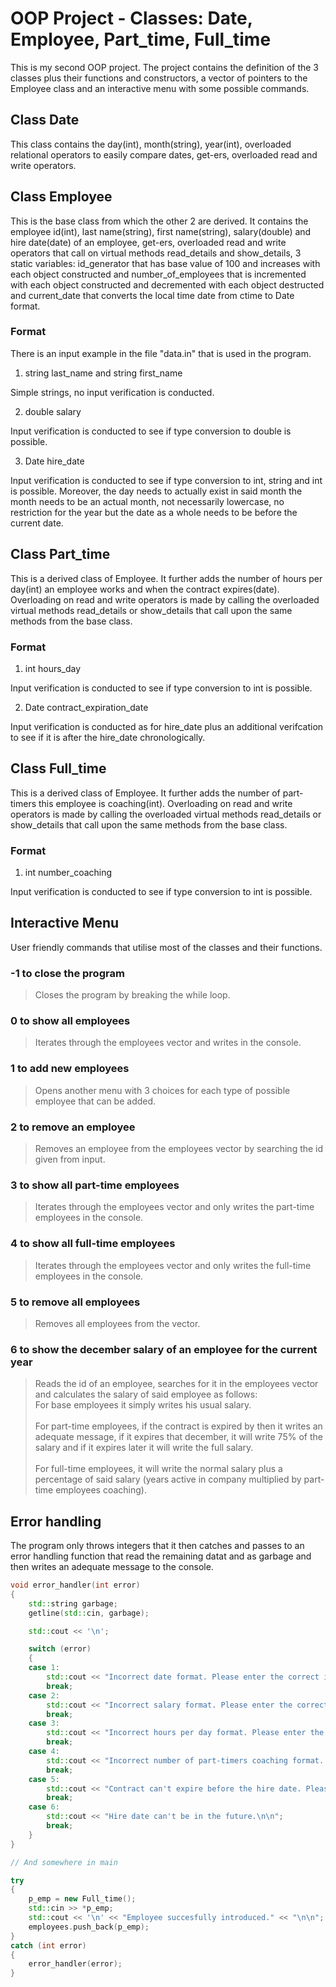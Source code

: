 # OOP Project - Classes: Date, Employee, Part_time, Full_time

This is my second OOP project. The project contains the definition of the 3 classes plus their functions and constructors, a vector of pointers
to the Employee class and an interactive menu with some possible commands. 

## Class Date

This class contains the day(int), month(string), year(int), overloaded relational operators to easily compare dates, get-ers, overloaded read and write operators.

## Class Employee

This is the base class from which the other 2 are derived. It contains the employee id(int), last name(string), first name(string), salary(double) and hire date(date) of an employee, get-ers,
overloaded read and write operators that call on virtual methods read_details and show_details, 3 static variables: id_generator that has base value of 100 and increases with each object constructed
and number_of_employees that is incremented with each object constructed and decremented with each object destructed and current_date that converts the local time date from ctime to Date format.

### Format

There is an input example in the file "data.in" that is used in the program.

1. string last_name and string first_name

Simple strings, no input verification is conducted.

2. double salary

Input verification is conducted to see if type conversion to double is possible.

3. Date hire_date

Input verification is conducted to see if type conversion to int, string and int is possible. Moreover, the day needs to actually exist in said month
the month needs to be an actual month, not necessarily lowercase, no restriction for the year but the date as a whole needs to be before the current date.

## Class Part_time

This is a derived class of Employee. It further adds the number of hours per day(int) an employee works and when the contract expires(date).
Overloading on read and write operators is made by calling the overloaded virtual methods read_details or show_details that call upon the same methods from the base class.

### Format

1. int hours_day

Input verification is conducted to see if type conversion to int is possible.

2. Date contract_expiration_date

Input verification is conducted as for hire_date plus an additional verifcation to see if it is after the hire_date chronologically.

## Class Full_time

This is a derived class of Employee. It further adds the number of part-timers this employee is coaching(int).
Overloading on read and write operators is made by calling the overloaded virtual methods read_details or show_details that call upon the same methods from the base class.

### Format

1. int number_coaching

Input verification is conducted to see if type conversion to int is possible.

## Interactive Menu

User friendly commands that utilise most of the classes and their functions.

### -1 to close the program 

>Closes the program by breaking the while loop.

### 0 to show all employees

>Iterates through the employees vector and writes in the console.

### 1 to add new employees

>Opens another menu with 3 choices for each type of possible employee that can be added.

### 2 to remove an employee

>Removes an employee from the employees vector by searching the id given from input.

### 3 to show all part-time employees

>Iterates through the employees vector and only writes the part-time employees in the console.

### 4 to show all full-time employees

>Iterates through the employees vector and only writes the full-time employees in the console.

### 5 to remove all employees

>Removes all employees from the vector.

### 6 to show the december salary of an employee for the current year

>Reads the id of an employee, searches for it in the employees vector and calculates the salary of said employee as follows: </br>
For base employees it simply writes his usual salary. </br> </br>
For part-time employees, if the contract is expired by then it writes an adequate message, if it expires that december, it will write 75% of the salary and if it expires later it will write the full salary. </br> </br>
For full-time employees, it will write the normal salary plus a percentage of said salary (years active in company multiplied by part-time employees coaching).

## Error handling

The program only throws integers that it then catches and passes to an error handling function that read the remaining datat and as garbage
and then writes an adequate message to the console.

```C++
void error_handler(int error)
{
    std::string garbage;
    getline(std::cin, garbage);

    std::cout << '\n';

    switch (error)
    {
    case 1:
        std::cout << "Incorrect date format. Please enter the correct information.\n\n";
        break;
    case 2:
        std::cout << "Incorrect salary format. Please enter the correct information.\n\n";
        break;
    case 3:
        std::cout << "Incorrect hours per day format. Please enter the correct information.\n\n";
        break;
    case 4:
        std::cout << "Incorrect number of part-timers coaching format. Please enter the correct information.\n\n";
        break;
    case 5:
        std::cout << "Contract can't expire before the hire date. Please enter the correct information.\n\n";
        break;
    case 6:
        std::cout << "Hire date can't be in the future.\n\n";
        break;
    }
}

// And somewhere in main

try
{
    p_emp = new Full_time();
    std::cin >> *p_emp;
    std::cout << '\n' << "Employee succesfully introduced." << "\n\n";
    employees.push_back(p_emp);
}
catch (int error)
{
    error_handler(error);
}
```


